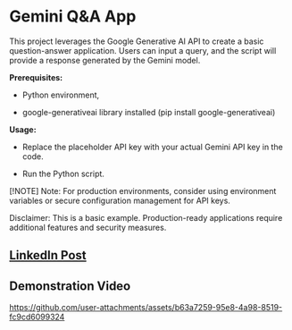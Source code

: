
# Gemini Q&A App

This project leverages the Google Generative AI API to create a basic question-answer application. Users can input a query, and the script will provide a response generated by the Gemini model.

**Prerequisites:**

  - Python environment,
  
  * google-generativeai library installed (pip install google-generativeai)

**Usage:**
  - Replace the placeholder API key with your actual Gemini API key in the code.
  
  * Run the Python script.

[!NOTE]
Note: For production environments, consider using environment variables or secure configuration management for API keys.

Disclaimer: This is a basic example. Production-ready applications require additional features and security measures.

## [LinkedIn Post](https://www.linkedin.com/posts/somesh-rajput-965374258_ai-machinelearning-python-activity-7222240546440761345-_ScT?utm_source=share&utm_medium=member_desktop)

## Demonstration Video 
https://github.com/user-attachments/assets/b63a7259-95e8-4a98-8519-fc9cd6099324
